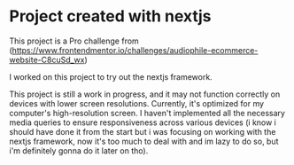 # Project created with nextjs 
This project is a Pro challenge from (https://www.frontendmentor.io/challenges/audiophile-ecommerce-website-C8cuSd_wx)


I worked on this project to try out the nextjs framework.

This project is still a work in progress, and it may not function correctly on devices with lower screen resolutions. Currently, it's optimized for my computer's high-resolution screen. I haven't implemented all the necessary media queries to ensure responsiveness across various devices (i know i should have done it from the start but i was focusing on working with the nextjs framework, now it's too much to deal with and im lazy to do so, but i'm definitely gonna do it later on tho).

